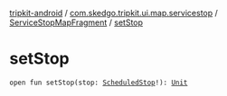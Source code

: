 [tripkit-android](../../index.md) / [com.skedgo.tripkit.ui.map.servicestop](../index.md) / [ServiceStopMapFragment](index.md) / [setStop](./set-stop.md)

# setStop

`open fun setStop(stop: `[`ScheduledStop`](../../com.skedgo.android.common.model/-scheduled-stop/index.md)`!): `[`Unit`](https://kotlinlang.org/api/latest/jvm/stdlib/kotlin/-unit/index.html)